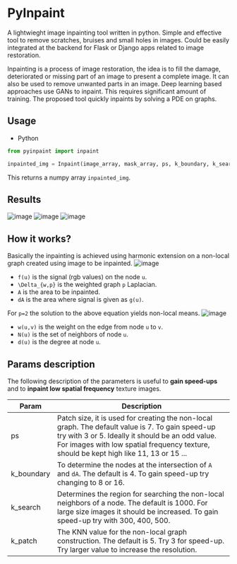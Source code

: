 # PyInpaint
A lightwieght image inpainting tool written in python. Simple and effective tool to remove scratches, bruises and small holes in images. Could be easily integrated at the backend for Flask or Django apps related to image restoration.

Inpainting is a process of image restoration, the idea is to fill the damage, deteriorated or missing part of an image to present a complete image. It can also be used to remove unwanted parts in an image. Deep learning based approaches use GANs to inpaint. This requires significant amount of training. The proposed tool quickly inpaints by solving a PDE on graphs. 

## Usage

- Python

```python
from pyinpaint import inpaint

inpainted_img = Inpaint(image_array, mask_array, ps, k_boundary, k_search, k_patch)
```
This returns a numpy array `inpainted_img`.

## Results
![image](https://user-images.githubusercontent.com/38216671/164308585-23f48a12-6ae3-4bf5-b6a3-efca66592548.png)
![image](https://user-images.githubusercontent.com/38216671/164310841-6cbc55d3-f6b3-449f-9148-a81d28d6c707.png)
![image](https://user-images.githubusercontent.com/38216671/164385241-429e2e9d-8209-4f14-94c7-52267dd5986c.png)

## How it works?
Basically the inpainting is achieved using harmonic extension on a non-local graph created using image to be inpainted.
![image](https://user-images.githubusercontent.com/38216671/164374512-39a1ba1e-84cc-4570-ac3c-ca98df15cc61.png)
- `f(u)` is the signal (rgb values) on the node `u`.
- `\Delta_{w,p}` is the weighted graph `p` Laplacian.
- `A` is the area to be inpainted.
- `dA` is the area where signal is given as `g(u)`.

For `p=2` the solution to the above equation yields non-local means.
![image](https://user-images.githubusercontent.com/38216671/164375021-4e7da575-38ff-4bab-aa31-8f4518eb8bfc.png)
- `w(u,v)` is the weight on the edge from node `u` to `v`.
- `N(u)` is the set of neighbors of node `u`.
- `d(u)` is the degree at node `u`.

## Params description
The following description of the parameters is useful to **gain speed-ups** and to **inpaint low spatial frequency** texture images.

| Param | Description |
| --- | --- |
| ps | Patch size, it is used for creating the non-local graph. The default value is 7. To gain speed-up try with 3 or 5. Ideally it should be an odd value. For images with low spatial frequency texture, should be kept high like 11, 13 or 15 ... |
| k_boundary | To determine the nodes at the intersection of `A` and `dA`. The default is 4. To gain speed-up try changing to 8 or 16. |
| k_search | Determines the region for searching the non-local neighbors of a node. The default is 1000. For large size images it should be increased. To gain speed-up try with 300, 400, 500. |
| k_patch | The KNN value for the non-local graph construction. The default is 5. Try 3 for speed-up. Try larger value to increase the resolution. |
